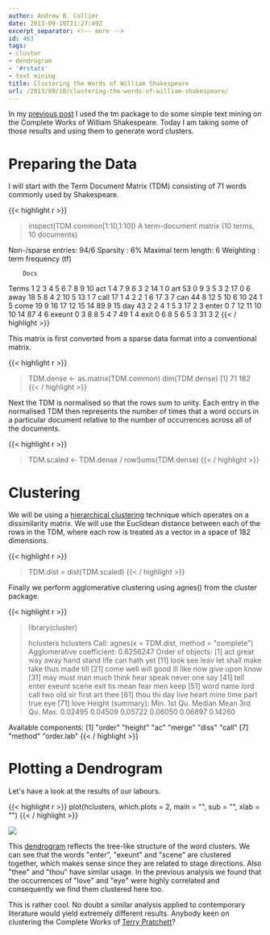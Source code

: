 ```yaml
---
author: Andrew B. Collier
date: 2013-09-10T11:27:49Z
excerpt_separator: <!-- more -->
id: 463
tags:
- cluster
- dendrogram
- '#rstats'
- text mining
title: Clustering the Words of William Shakespeare
url: /2013/09/10/clustering-the-words-of-william-shakespeare/
---
```


In my [previous post](http://www.exegetic.biz/blog/2013/09/text-mining-the-complete-works-of-william-shakespeare/)&nbsp;I used the tm package to do some simple text mining on the Complete Works of William Shakespeare. Today I am taking some of those results and using them to generate word clusters.

# Preparing the Data

I will start with the Term Document Matrix (TDM) consisting of 71 words commonly used by Shakespeare.

{{< highlight r >}}
> inspect(TDM.common[1:10,1:10])
A term-document matrix (10 terms, 10 documents)

Non-/sparse entries: 94/6
Sparsity           : 6%
Maximal term length: 6
Weighting          : term frequency (tf)

        Docs
Terms     1 2  3  4  5  6  7  8 9 10
  act     1 4  7  9  6  3  2 14 1  0
  art    53 0  9  3  5  3  2 17 0  6
  away   18 5  8  4  2 10  5 13 1  7
  call   17 1  4  2  2  1  6 17 3  7
  can    44 8 12  5 10  6 10 24 1  5
  come   19 9 16 17 12 15 14 89 9 15
  day    43 2  2  4  1  5  3 17 2  3
  enter   0 7 12 11 10 10 14 87 4  6
  exeunt  0 3  8  8  5  4  7 49 1  4
  exit    0 6  8  5  6  5  3 31 3  2
{{< / highlight >}}

This matrix is first converted from a sparse data format into a conventional matrix.

{{< highlight r >}}
> TDM.dense <- as.matrix(TDM.common)
> dim(TDM.dense)
[1] 71 182
{{< / highlight >}}

Next the TDM is normalised so that the rows sum to unity. Each entry in the normalised TDM then represents the number of times that a word occurs in a particular document relative to the number of occurrences across all of the documents.

{{< highlight r >}}
> TDM.scaled <- TDM.dense / rowSums(TDM.dense)
{{< / highlight >}}

# Clustering

We will be using a [hierarchical clustering](http://en.wikipedia.org/wiki/Hierarchical_clustering) technique which operates on a dissimilarity matrix. We will use the Euclidean distance between each of the rows in the TDM, where each row is treated as a vector in a space of 182 dimensions.

{{< highlight r >}}
> TDM.dist = dist(TDM.scaled)
{{< / highlight >}}

Finally we perform agglomerative clustering using agnes() from the cluster package.

{{< highlight r >}}
> library(cluster)
>
> hclusters  hclusters
Call:	 agnes(x = TDM.dist, method = "complete")
Agglomerative coefficient:  0.6256247
Order of objects:
 [1] act    great  way    away   hand   stand  life   can    hath   yet
[11] look   see    leav   let    shall  make   take   thus   made   till
[21] come   well   will   good   ill    like   now    give   upon   know
[31] may    must   man    much   think  hear   speak  never  one    say
[41] tell   enter  exeunt scene  exit   tis    mean   fear   men    keep
[51] word   name   lord   call   two    old    sir    first  art    thee
[61] thou   thi    day    live   heart  mine   time   part   true   eye
[71] love
Height (summary):
   Min. 1st Qu.  Median    Mean 3rd Qu.    Max.
0.02495 0.04509 0.05722 0.06050 0.06897 0.14260

Available components:
[1] "order"     "height"    "ac"        "merge"     "diss"      "call"
[7] "method"    "order.lab"
{{< / highlight >}}

# Plotting a Dendrogram

Let's have a look at the results of our labours.

{{< highlight r >}}
plot(hclusters, which.plots = 2, main = "", sub = "", xlab = "")
{{< / highlight >}}

<img src="{{ site.baseurl }}/static/img/2013/09/shakespeare-common-word-clusters.png">

This [dendrogram](http://en.wikipedia.org/wiki/Dendrogram)&nbsp;reflects the tree-like structure of the word clusters. We can see that the words "enter", "exeunt" and "scene" are clustered together, which makes sense since they are related to stage directions. Also "thee" and "thou" have similar usage. In the previous analysis we found that the occurrences of "love" and "eye" were highly correlated and consequently we find them clustered here too.

This is rather cool. No doubt a similar analysis applied to contemporary literature would yield extremely different results. Anybody keen on clustering the Complete Works of [Terry Pratchett](http://en.wikipedia.org/wiki/Terry_Pratchett)?
